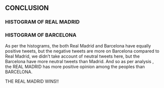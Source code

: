## CONCLUSION


### HISTOGRAM OF REAL MADRID



### HISTOGRAM OF BARCELONA


As per the histograms, the both Real Madrid and Barcelona have equally positive tweets, but the negative tweets are more on Barcelona compared to Real Madrid, we didn’t take account of neutral tweets here, but the Barcelona have more neutral tweets than Madrid. And so  as per analysis , the REAL MADRID has more positive opinion among the peoples than BARCELONA. 



THE REAL MADRID WINS!!
